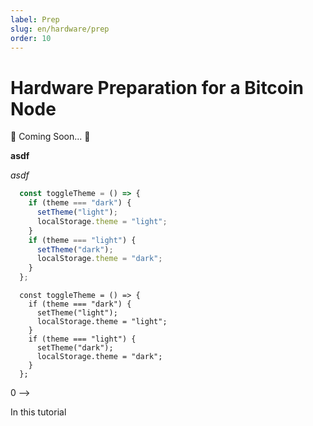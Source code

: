 ```yaml
---
label: Prep
slug: en/hardware/prep
order: 10
---
```


# Hardware Preparation for a Bitcoin Node

🚧 Coming Soon... 🚧

**asdf**

*asdf*

```js
  const toggleTheme = () => {
    if (theme === "dark") {
      setTheme("light");
      localStorage.theme = "light";
    }
    if (theme === "light") {
      setTheme("dark");
      localStorage.theme = "dark";
    }
  };
```

```
  const toggleTheme = () => {
    if (theme === "dark") {
      setTheme("light");
      localStorage.theme = "light";
    }
    if (theme === "light") {
      setTheme("dark");
      localStorage.theme = "dark";
    }
  };
```



0
⟶

In this tutorial
